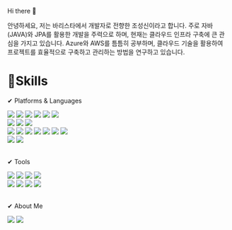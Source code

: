 <p>Hi there 👋</p>
<p>안녕하세요, 저는 바리스타에서 개발자로 전향한 조성신이라고 합니다.
주로 자바(JAVA)와 JPA를 활용한 개발을 주력으로 하며, 현재는 클라우드 인프라 구축에 큰 관심을 가지고 있습니다. Azure와 AWS를 틈틈히 공부하며, 클라우드 기술을 활용하여 프로젝트를 효율적으로 구축하고 관리하는 방법을 연구하고 있습니다.
 </p>

# 💪Skills
✔ Platforms & Languages
<div>
<img src="https://img.shields.io/badge/Java-007396?style=flat&logo=Conda-Forge&logoColor=white" />
<img src="https://img.shields.io/badge/JPA-FF0000?style=flat&logo=Conda-Forge&logoColor=white" />
<img src="https://img.shields.io/badge/QueryDsl-007396?style=flat&logo=QueryDsl&logoColor=white" />
<img src="https://img.shields.io/badge/MyBatis-FF0000?style=flat&logo=QueryDsl&logoColor=white" />
<img src="https://img.shields.io/badge/Spring-6DB33F?style=flat&logo=Spring&logoColor=white" />
<img src="https://img.shields.io/badge/SpringBoot-6DB33F?style=flat&logo=SpringBoot&logoColor=white" />
  <br>
<img src="https://img.shields.io/badge/Docker-2496ED?style=flat&logo=Docker&logoColor=white" />
<img src="https://img.shields.io/badge/AWS-232F3E?style=flat&logo=Amazon Aws&logoColor=white" />
<img src="https://img.shields.io/badge/Azure-0078D4?style=flat&logo=microsoftazure&logoColor=white" />
  <br>
<img src="https://img.shields.io/badge/HTML-E34F26?style=flat&logo=HTML&logoColor=white" />
<img src="https://img.shields.io/badge/CSS-1572B6?style=flat&logo=CSS&logoColor=white" />
<img src="https://img.shields.io/badge/JavaScript-F7DF1E?style=flat&logo=JavaScript&logoColor=white" />
<img src="https://img.shields.io/badge/jQuery-0769AD?style=flat&logo=jQuery&logoColor=white" />
<img src="https://img.shields.io/badge/Bootstrap-7952B3?style=flat&logo=Bootstrap&logoColor=white" />
<img src="https://img.shields.io/badge/Vue.js-41B883?style=flat&logo=Vue.js&logoColor=white" />
<img src="https://img.shields.io/badge/Vuetify-1867C0?style=flat&logo=Vuetify&logoColor=white" />
  <br>
<img src="https://img.shields.io/badge/MySQL-4479A1?style=flat&logo=mysql&logoColor=white" />
<img src="https://img.shields.io/badge/ORACLE-F80000?style=flat&logo=oracle&logoColor=white" />
</div>

<br>

✔ Tools
<div>
<img src="https://img.shields.io/badge/intellij-000000?style=flat&logo=intellijidea&logoColor=white" />
<img src="https://img.shields.io/badge/webstorm-000000?style=flat&logo=webstorm&logoColor=white" />
<img src="https://img.shields.io/badge/datagrip-000000?style=flat&logo=datagrip&logoColor=white" />
 <img src="https://img.shields.io/badge/STS-6DB33F?style=flat&logo=Spring&logoColor=white" />
 <br>
<img src="https://img.shields.io/badge/Slack-4A154B?style=flat&logo=Slack&logoColor=white" />
<img src="https://img.shields.io/badge/Jira-0052CC?style=flat&logo=Jira&logoColor=white" />
<img src="https://img.shields.io/badge/Notion-000000?style=flat&logo=Notion&logoColor=white" />
<img src="https://img.shields.io/badge/figma-F24E1E?style=flat&logo=figma&logoColor=white" />
</div>

<br>

✔ About Me
<div>
<a href="https://sin0824.tistory.com/"><img src="https://img.shields.io/badge/tistory-000000?style=flat-square&logo=tistory&logoColor=white"/></a>
<a href="https://lydian-savory-0f5.notion.site/0c2d74a16b22403393f47f255f63dd18?pvs=4"> <img src="https://img.shields.io/badge/Notion-000000?style=flat&logo=Notion&logoColor=white" />
</div>


